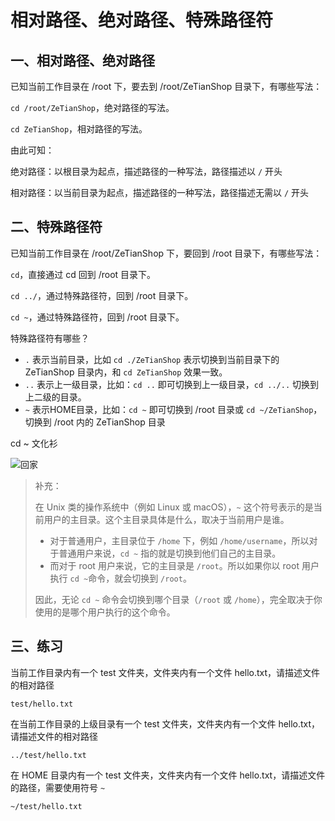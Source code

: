 # 相对路径、绝对路径、特殊路径符

## 一、相对路径、绝对路径

已知当前工作目录在 /root 下，要去到 /root/ZeTianShop 目录下，有哪些写法：

`cd /root/ZeTianShop`，绝对路径的写法。

`cd ZeTianShop`，相对路径的写法。

由此可知：

绝对路径：以根目录为起点，描述路径的一种写法，路径描述以 `/` 开头

相对路径：以当前目录为起点，描述路径的一种写法，路径描述无需以 `/` 开头

## 二、特殊路径符

已知当前工作目录在 /root/ZeTianShop 下，要回到 /root 目录下，有哪些写法：

`cd`，直接通过 cd 回到 /root 目录下。

`cd ../`，通过特殊路径符，回到 /root 目录下。

`cd ~`，通过特殊路径符，回到 /root 目录下。

特殊路径符有哪些？

- `.` 表示当前目录，比如 `cd ./ZeTianShop` 表示切换到当前目录下的 ZeTianShop 目录内，和 `cd ZeTianShop` 效果一致。
- `..` 表示上一级目录，比如：`cd ..`  即可切换到上一级目录，`cd ../..` 切换到上二级的目录。
- `~` 表示HOME目录，比如：`cd ~`  即可切换到 /root 目录或 `cd ~/ZeTianShop`，切换到 /root 内的 ZeTianShop 目录

cd ~ 文化衫

![回家](/Users/zetian/workshop/tutorial/LINUX/NoteAssets/回家.png)

> 补充：
>
> 在 Unix 类的操作系统中（例如 Linux 或 macOS），`~` 这个符号表示的是当前用户的主目录。这个主目录具体是什么，取决于当前用户是谁。
>
> - 对于普通用户，主目录位于 `/home` 下，例如 `/home/username`，所以对于普通用户来说，`cd ~` 指的就是切换到他们自己的主目录。
> - 而对于 root 用户来说，它的主目录是 `/root`。所以如果你以 root 用户执行 `cd ~`命令，就会切换到 `/root`。
>
> 因此，无论 `cd ~` 命令会切换到哪个目录（`/root` 或 `/home`），完全取决于你使用的是哪个用户执行的这个命令。

## 三、练习

当前工作目录内有一个 test 文件夹，文件夹内有一个文件 hello.txt，请描述文件的相对路径

`test/hello.txt`

在当前工作目录的上级目录有一个 test 文件夹，文件夹内有一个文件 hello.txt，请描述文件的相对路径

`../test/hello.txt`

在 HOME 目录内有一个 test 文件夹，文件夹内有一个文件 hello.txt，请描述文件的路径，需要使用符号 `~`

`~/test/hello.txt`
